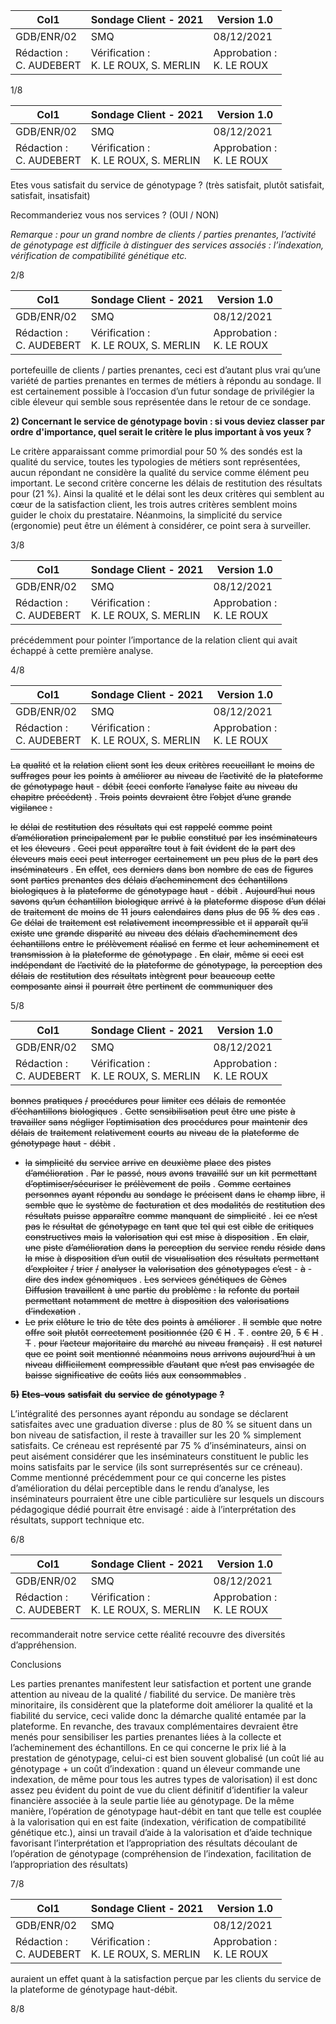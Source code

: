 |Col1|Sondage Client - 2021|Version 1.0|
|---|---|---|
|GDB/ENR/02|SMQ|08/12/2021|
|Rédaction :<br>C. AUDEBERT|Vérification :<br>K. LE ROUX, S. MERLIN|Approbation :<br>K. LE ROUX|


1/8

|Col1|Sondage Client - 2021|Version 1.0|
|---|---|---|
|GDB/ENR/02|SMQ|08/12/2021|
|Rédaction :<br>C. AUDEBERT|Vérification :<br>K. LE ROUX, S. MERLIN|Approbation :<br>K. LE ROUX|


   Etes vous satisfait du service de génotypage ? (très satisfait, plutôt satisfait, satisfait,
insatisfait)

   Recommanderiez vous nos services ? (OUI / NON)

_Remarque : pour un grand nombre de clients / parties prenantes, l’activité de génotypage_
_est difficile à distinguer des services associés : l’indexation, vérification de compatibilité_
_génétique etc._

2/8

|Col1|Sondage Client - 2021|Version 1.0|
|---|---|---|
|GDB/ENR/02|SMQ|08/12/2021|
|Rédaction :<br>C. AUDEBERT|Vérification :<br>K. LE ROUX, S. MERLIN|Approbation :<br>K. LE ROUX|


portefeuille de clients / parties prenantes, ceci est d’autant plus vrai qu’une variété de parties
prenantes en termes de métiers à répondu au sondage. Il est certainement possible à
l’occasion d’un futur sondage de privilégier la cible éleveur qui semble sous représentée
dans le retour de ce sondage.

**2) Concernant le service de génotypage bovin : si vous deviez classer par ordre**
**d'importance, quel serait le critère le plus important à vos yeux ?**

Le critère apparaissant comme primordial pour 50 % des sondés est la qualité du service,
toutes les typologies de métiers sont représentées, aucun répondant ne considère la qualité
du service comme élément peu important. Le second critère concerne les délais de
restitution des résultats pour (21 %). Ainsi la qualité et le délai sont les deux critères qui
semblent au cœur de la satisfaction client, les trois autres critères semblent moins guider le
choix du prestataire. Néanmoins, la simplicité du service (ergonomie) peut être un élément à
considérer, ce point sera à surveiller.

3/8

|Col1|Sondage Client - 2021|Version 1.0|
|---|---|---|
|GDB/ENR/02|SMQ|08/12/2021|
|Rédaction :<br>C. AUDEBERT|Vérification :<br>K. LE ROUX, S. MERLIN|Approbation :<br>K. LE ROUX|


précédemment pour pointer l’importance de la relation client qui avait échappé à cette
première analyse.

4/8

|Col1|Sondage Client - 2021|Version 1.0|
|---|---|---|
|GDB/ENR/02|SMQ|08/12/2021|
|Rédaction :<br>C. AUDEBERT|Vérification :<br>K. LE ROUX, S. MERLIN|Approbation :<br>K. LE ROUX|


~~La~~ ~~qualité~~ ~~et~~ ~~la~~ ~~relation~~ ~~client~~ ~~sont~~ ~~les~~ ~~deux~~ ~~critères~~ ~~recueillant~~ ~~le~~ ~~moins~~ ~~de~~ ~~suffrages~~ ~~pour~~ ~~les~~
~~points~~ ~~à~~ ~~améliorer~~ ~~au~~ ~~niveau~~ ~~de~~ ~~l’activité~~ ~~de~~ ~~la~~ ~~plateforme~~ ~~de~~ ~~génotypage~~ ~~haut~~ - ~~débit~~ ~~(ceci~~
~~conforte~~ ~~l’analyse~~ ~~faite~~ ~~au~~ ~~niveau~~ ~~du~~ ~~chapitre~~ ~~précédent)~~ . ~~Trois~~ ~~points~~ ~~devraient~~ ~~être~~ ~~l’objet~~
~~d’une~~ ~~grande~~ ~~vigilance~~ ~~:~~

   ~~le~~ ~~délai~~ ~~de~~ ~~restitution~~ ~~des~~ ~~résultats~~ ~~qui~~ ~~est~~ ~~rappelé~~ ~~comme~~ ~~point~~ ~~d’amélioration~~
~~principalement~~ ~~par~~ ~~le~~ ~~public~~ ~~constitué~~ ~~par~~ ~~les~~ ~~inséminateurs~~ ~~et~~ ~~les~~ ~~éleveurs~~ . ~~Ceci~~ ~~peut~~
~~apparaître~~ ~~tout~~ ~~à~~ ~~fait~~ ~~évident~~ ~~de~~ ~~la~~ ~~part~~ ~~des~~ ~~éleveurs~~ ~~mais~~ ~~ceci~~ ~~peut~~ ~~interroger~~
~~certainement~~ ~~un~~ ~~peu~~ ~~plus~~ ~~de~~ ~~la~~ ~~part~~ ~~des~~ ~~inséminateurs~~ . ~~En~~ ~~effet~~, ~~ces~~ ~~derniers~~ ~~dans~~
~~bon~~ ~~nombre~~ ~~de~~ ~~cas~~ ~~de~~ ~~figures~~ ~~sont~~ ~~parties~~ ~~prenantes~~ ~~des~~ ~~délais~~ ~~d’acheminement~~ ~~des~~
~~échantillons~~ ~~biologiques~~ ~~à~~ ~~la~~ ~~plateforme~~ ~~de~~ ~~génotypage~~ ~~haut~~    - ~~débit~~ . ~~Aujourd’hui~~ ~~nous~~
~~savons~~ ~~qu’un~~ ~~échantillon~~ ~~biologique~~ ~~arrivé~~ ~~à~~ ~~la~~ ~~plateforme~~ ~~dispose~~ ~~d’un~~ ~~délai~~ ~~de~~
~~traitement~~ ~~de~~ ~~moins~~ ~~de~~ ~~11~~ ~~jours~~ ~~calendaires~~ ~~dans~~ ~~plus~~ ~~de~~ ~~95~~ ~~%~~ ~~des~~ ~~cas~~ . ~~Ce~~ ~~délai~~ ~~de~~
~~traitement~~ ~~est~~ ~~relativement~~ ~~incompressible~~ ~~et~~ ~~il~~ ~~apparaît~~ ~~qu’il~~ ~~existe~~ ~~une~~ ~~grande~~
~~disparité~~ ~~au~~ ~~niveau~~ ~~des~~ ~~délais~~ ~~d’acheminement~~ ~~des~~ ~~échantillons~~ ~~entre~~ ~~le~~ ~~prélèvement~~
~~réalisé~~ ~~en~~ ~~ferme~~ ~~et~~ ~~leur~~ ~~acheminement~~ ~~et~~ ~~transmission~~ ~~à~~ ~~la~~ ~~plateforme~~ ~~de~~
~~génotypage~~ . ~~En~~ ~~clair~~, ~~même~~ ~~si~~ ~~ceci~~ ~~est~~ ~~indépendant~~ ~~de~~ ~~l’activité~~ ~~de~~ ~~la~~ ~~plateforme~~ ~~de~~
~~génotypage~~, ~~la~~ ~~perception~~ ~~des~~ ~~délais~~ ~~de~~ ~~restitution~~ ~~des~~ ~~résultats~~ ~~intègrent~~ ~~pour~~
~~beaucoup~~ ~~cette~~ ~~composante~~ ~~ainsi~~ ~~il~~ ~~pourrait~~ ~~être~~ ~~pertinent~~ ~~de~~ ~~communiquer~~ ~~des~~

5/8

|Col1|Sondage Client - 2021|Version 1.0|
|---|---|---|
|GDB/ENR/02|SMQ|08/12/2021|
|Rédaction :<br>C. AUDEBERT|Vérification :<br>K. LE ROUX, S. MERLIN|Approbation :<br>K. LE ROUX|


~~bonnes~~ ~~pratiques~~ ~~/~~ ~~procédures~~ ~~pour~~ ~~limiter~~ ~~ces~~ ~~délais~~ ~~de~~ ~~remontée~~ ~~d’échantillons~~
~~biologiques~~ . ~~Cette~~ ~~sensibilisation~~ ~~peut~~ ~~être~~ ~~une~~ ~~piste~~ ~~à~~ ~~travailler~~ ~~sans~~ ~~négliger~~
~~l’optimisation~~ ~~des~~ ~~procédures~~ ~~pour~~ ~~maintenir~~ ~~des~~ ~~délais~~ ~~de~~ ~~traitement~~ ~~relativement~~
~~courts~~ ~~au~~ ~~niveau~~ ~~de~~ ~~la~~ ~~plateforme~~ ~~de~~ ~~génotypage~~ ~~haut~~    - ~~débit~~ .
   - ~~la~~ ~~simplicité~~ ~~du~~ ~~service~~ ~~arrive~~ ~~en~~ ~~deuxième~~ ~~place~~ ~~des~~ ~~pistes~~ ~~d’amélioration~~ . ~~Par~~ ~~le~~
~~passé~~, ~~nous~~ ~~avons~~ ~~travaillé~~ ~~sur~~ ~~un~~ ~~kit~~ ~~permettant~~ ~~d’optimiser/sécuriser~~ ~~le~~ ~~prélèvement~~
~~de~~ ~~poils~~ . ~~Comme~~ ~~certaines~~ ~~personnes~~ ~~ayant~~ ~~répondu~~ ~~au~~ ~~sondage~~ ~~le~~ ~~précisent~~ ~~dans~~
~~le~~ ~~champ~~ ~~libre~~, ~~il~~ ~~semble~~ ~~que~~ ~~le~~ ~~système~~ ~~de~~ ~~facturation~~ ~~et~~ ~~des~~ ~~modalités~~ ~~de~~ ~~restitution~~
~~des~~ ~~résultats~~ ~~puisse~~ ~~apparaître~~ ~~comme~~ ~~manquant~~ ~~de~~ ~~simplicité~~ . ~~Ici~~ ~~ce~~ ~~n’est~~ ~~pas~~ ~~le~~
~~résultat~~ ~~de~~ ~~génotypage~~ ~~en~~ ~~tant~~ ~~que~~ ~~tel~~ ~~qui~~ ~~est~~ ~~cible~~ ~~de~~ ~~critiques~~ ~~constructives~~ ~~mais~~ ~~la~~
~~valorisation~~ ~~qui~~ ~~est~~ ~~mise~~ ~~à~~ ~~disposition~~ . ~~En~~ ~~clair~~, ~~une~~ ~~piste~~ ~~d’amélioration~~ ~~dans~~ ~~la~~
~~perception~~ ~~du~~ ~~service~~ ~~rendu~~ ~~réside~~ ~~dans~~ ~~la~~ ~~mise~~ ~~à~~ ~~disposition~~ ~~d’un~~ ~~outil~~ ~~de~~
~~visualisation~~ ~~des~~ ~~résultats~~ ~~permettant~~ ~~d’exploiter~~ ~~/~~ ~~trier~~ ~~/~~ ~~analyser~~ ~~la~~ ~~valorisation~~ ~~des~~
~~génotypages~~ ~~c’est~~    - ~~à~~    - ~~dire~~ ~~des~~ ~~index~~ ~~génomiques~~ . ~~Les~~ ~~services~~ ~~génétiques~~ ~~de~~ ~~Gènes~~
~~Diffusion~~ ~~travaillent~~ ~~à~~ ~~une~~ ~~partie~~ ~~du~~ ~~problème~~ ~~:~~ ~~la~~ ~~refonte~~ ~~du~~ ~~portail~~ ~~permettant~~
~~notamment~~ ~~de~~ ~~mettre~~ ~~à~~ ~~disposition~~ ~~des~~ ~~valorisations~~ ~~d’indexation~~ .
   - ~~Le~~ ~~prix~~ ~~clôture~~ ~~le~~ ~~trio~~ ~~de~~ ~~tête~~ ~~des~~ ~~points~~ ~~à~~ ~~améliorer~~ . ~~Il~~ ~~semble~~ ~~que~~ ~~notre~~ ~~offre~~ ~~soit~~
~~plutôt~~ ~~correctement~~ ~~positionnée~~ ~~(20~~ ~~€~~ ~~H~~ . ~~T~~ . ~~contre~~ ~~20~~, ~~5~~ ~~€~~ ~~H~~ . ~~T~~ . ~~pour~~ ~~l’acteur~~ ~~majoritaire~~
~~du~~ ~~marché~~ ~~au~~ ~~niveau~~ ~~français)~~ . ~~Il~~ ~~est~~ ~~naturel~~ ~~que~~ ~~ce~~ ~~point~~ ~~soit~~ ~~mentionné~~ ~~néanmoins~~
~~nous~~ ~~arrivons~~ ~~aujourd’hui~~ ~~à~~ ~~un~~ ~~niveau~~ ~~difficilement~~ ~~compressible~~ ~~d’autant~~ ~~que~~ ~~n’est~~
~~pas~~ ~~envisagée~~ ~~de~~ ~~baisse~~ ~~significative~~ ~~de~~ ~~coûts~~ ~~liés~~ ~~aux~~ ~~consommables~~ .

~~**5)**~~ ~~**Etes-vous**~~ ~~**satisfait**~~ ~~**du**~~ ~~**service**~~ ~~**de**~~ ~~**génotypage**~~ ~~**?**~~

L’intégralité des personnes ayant répondu au sondage se déclarent satisfaites avec une
graduation diverse : plus de 80 % se situent dans un bon niveau de satisfaction, il reste à
travailler sur les 20 % simplement satisfaits. Ce créneau est représenté par 75 %
d’inséminateurs, ainsi on peut aisément considérer que les inséminateurs constituent le
public les moins satisfaits par le service (ils sont surreprésentés sur ce créneau). Comme
mentionné précédemment pour ce qui concerne les pistes d’amélioration du délai
perceptible dans le rendu d’analyse, les inséminateurs pourraient être une cible particulière
sur lesquels un discours pédagogique dédié pourrait être envisagé : aide à l’interprétation
des résultats, support technique etc.

6/8

|Col1|Sondage Client - 2021|Version 1.0|
|---|---|---|
|GDB/ENR/02|SMQ|08/12/2021|
|Rédaction :<br>C. AUDEBERT|Vérification :<br>K. LE ROUX, S. MERLIN|Approbation :<br>K. LE ROUX|


recommanderait notre service cette réalité recouvre des diversités d’appréhension.

Conclusions

Les parties prenantes manifestent leur satisfaction et portent une grande attention au niveau
de la qualité / fiabilité du service. De manière très minoritaire, ils considèrent que la
plateforme doit améliorer la qualité et la fiabilité du service, ceci valide donc la démarche
qualité entamée par la plateforme. En revanche, des travaux complémentaires devraient
être menés pour sensibiliser les parties prenantes liées à la collecte et l’acheminement des
échantillons. En ce qui concerne le prix lié à la prestation de génotypage, celui-ci est bien
souvent globalisé (un coût lié au génotypage + un coût d’indexation : quand un éleveur
commande une indexation, de même pour tous les autres types de valorisation) il est donc
assez peu évident du point de vue du client définitif d’identifier la valeur financière associée
à la seule partie liée au génotypage. De la même manière, l’opération de génotypage
haut-débit en tant que telle est couplée à la valorisation qui en est faite (indexation,
vérification de compatibilité génétique etc.), ainsi un travail d’aide à la valorisation et d’aide
technique favorisant l’interprétation et l’appropriation des résultats découlant de l’opération
de génotypage (compréhension de l’indexation, facilitation de l’appropriation des résultats)

7/8

|Col1|Sondage Client - 2021|Version 1.0|
|---|---|---|
|GDB/ENR/02|SMQ|08/12/2021|
|Rédaction :<br>C. AUDEBERT|Vérification :<br>K. LE ROUX, S. MERLIN|Approbation :<br>K. LE ROUX|


auraient un effet quant à la satisfaction perçue par les clients du service de la plateforme de
génotypage haut-débit.

8/8

